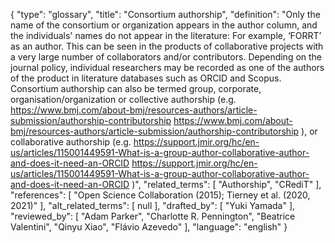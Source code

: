 {
    "type": "glossary",
    "title": "Consortium authorship",
    "definition": "Only the name of the consortium or organization appears in the author column, and the individuals' names do not appear in the literature: For example, ‘FORRT’ as an author. This can be seen in the products of collaborative projects with a very large number of collaborators and/or contributors. Depending on the journal policy, individual researchers may be recorded as one of the authors of the product in literature databases such as ORCID and Scopus. Consortium authorship can also be termed group, corporate, organisation/organization or collective authorship (e.g. https://www.bmj.com/about-bmj/resources-authors/article-submission/authorship-contributorship https://www.bmj.com/about-bmj/resources-authors/article-submission/authorship-contributorship ), or collaborative authorship (e.g. https://support.jmir.org/hc/en-us/articles/115001449591-What-is-a-group-author-collaborative-author-and-does-it-need-an-ORCID https://support.jmir.org/hc/en-us/articles/115001449591-What-is-a-group-author-collaborative-author-and-does-it-need-an-ORCID )",
    "related_terms": [
        "Authorship",
        "CRediT"
    ],
    "references": [
        "Open Science Collaboration (2015); Tierney et al. (2020, 2021)"
    ],
    "alt_related_terms": [
        null
    ],
    "drafted_by": [
        "Yuki Yamada"
    ],
    "reviewed_by": [
        "Adam Parker",
        "Charlotte R. Pennington",
        "Beatrice Valentini",
        "Qinyu Xiao",
        "Flávio Azevedo"
    ],
    "language": "english"
}